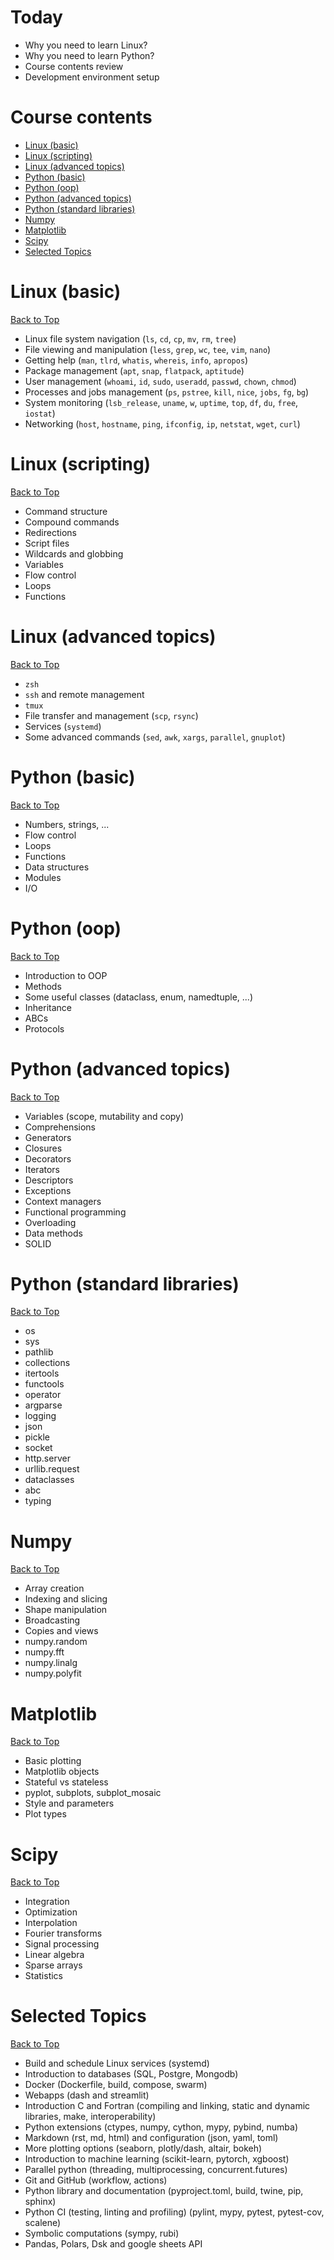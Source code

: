 <!-- SECTION  -->
# Today

- Why you need to learn Linux?
- Why you need to learn Python?
- Course contents review
- Development environment setup

<!-- SECTION  -->
# Course contents

- [Linux (basic)](#linux-basic)
- [Linux (scripting)](#linux-scripting)
- [Linux (advanced topics)](#linux-advanced-topics)
- [Python (basic)](#python-basic)
- [Python (oop)](#python-oop)
- [Python (advanced topics)](#python-advanced-topics)
- [Python (standard libraries)](#python-standard-libraries)
- [Numpy](#numpy)
- [Matplotlib](#matplotlib)
- [Scipy](#scipy)
- [Selected Topics](#selected-topics)

<!-- SECTION  -->
# Linux (basic)
[Back to Top](#course-contents)

- Linux file system navigation (`ls`, `cd`, `cp`, `mv`, `rm`, `tree`)
- File viewing and manipulation (`less`, `grep`, `wc`, `tee`, `vim`, `nano`)
- Getting help (`man`, `tlrd`, `whatis`, `whereis`, `info`, `apropos`)
- Package management (`apt`, `snap`, `flatpack`, `aptitude`)
- User management (`whoami`, `id`, `sudo`, `useradd`, `passwd`, `chown`, `chmod`)
- Processes and jobs management (`ps`, `pstree`, `kill`, `nice`, `jobs`, `fg`, `bg`)
- System monitoring (`lsb_release`, `uname`, `w`, `uptime`, `top`, `df`, `du`, `free`, `iostat`)
- Networking (`host`, `hostname`, `ping`, `ifconfig`, `ip`, `netstat`, `wget`, `curl`)

<!-- SECTION  -->
# Linux (scripting)
[Back to Top](#course-contents)

- Command structure
- Compound commands
- Redirections
- Script files
- Wildcards and globbing
- Variables
- Flow control
- Loops
- Functions

<!-- SECTION  -->
# Linux (advanced topics)
[Back to Top](#course-contents)

- `zsh`
- `ssh` and remote management
- `tmux`
- File transfer and management (`scp`, `rsync`)
- Services (`systemd`)
- Some advanced commands (`sed`, `awk`, `xargs`, `parallel`, `gnuplot`)

<!-- SECTION  -->
# Python (basic)
[Back to Top](#course-contents)

- Numbers, strings, ...
- Flow control
- Loops
- Functions
- Data structures
- Modules
- I/O

<!-- SECTION  -->
# Python (oop)
[Back to Top](#course-contents)

- Introduction to OOP
- Methods
- Some useful classes (dataclass, enum, namedtuple, ...)
- Inheritance
- ABCs
- Protocols

<!-- SECTION  -->
# Python (advanced topics)
[Back to Top](#course-contents)

- Variables (scope, mutability and copy)
- Comprehensions 
- Generators
- Closures
- Decorators
- Iterators
- Descriptors
- Exceptions
- Context managers
- Functional programming
- Overloading
- Data methods
- SOLID

<!-- SECTION  -->
# Python (standard libraries)
[Back to Top](#course-contents)

- os
- sys
- pathlib
- collections
- itertools
- functools
- operator
- argparse
- logging
- json
- pickle
- socket
- http.server
- urllib.request
- dataclasses
- abc
- typing

<!-- SECTION  -->
# Numpy
[Back to Top](#course-contents)

- Array creation
- Indexing and slicing
- Shape manipulation
- Broadcasting
- Copies and views
- numpy.random
- numpy.fft
- numpy.linalg
- numpy.polyfit

<!-- SECTION  -->
# Matplotlib
[Back to Top](#course-contents)

- Basic plotting
- Matplotlib objects
- Stateful vs stateless
- pyplot, subplots, subplot_mosaic
- Style and parameters
- Plot types

<!-- SECTION  -->
# Scipy
[Back to Top](#course-contents)

- Integration
- Optimization
- Interpolation
- Fourier transforms
- Signal processing
- Linear algebra
- Sparse arrays
- Statistics

<!-- SECTION  -->
# Selected Topics
[Back to Top](#course-contents)

- Build and schedule Linux services (systemd)
- Introduction to databases (SQL, Postgre, Mongodb)
- Docker (Dockerfile, build, compose, swarm)
- Webapps (dash and streamlit)
- Introduction C and Fortran (compiling and linking, static and dynamic libraries, make, interoperability)
- Python extensions (ctypes, numpy, cython, mypy, pybind, numba)
- Markdown (rst, md, html) and configuration (json, yaml, toml)
- More plotting options (seaborn, plotly/dash, altair, bokeh)
- Introduction to machine learning (scikit-learn, pytorch, xgboost)
- Parallel python (threading, multiprocessing, concurrent.futures)
- Git and GitHub (workflow, actions)
- Python library and documentation (pyproject.toml, build, twine, pip, sphinx)
- Python CI (testing, linting and profiling) (pylint, mypy, pytest, pytest-cov, scalene)
- Symbolic computations (sympy, rubi)
- Pandas, Polars, Dsk and google sheets API

